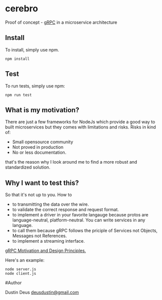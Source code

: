 # cerebro
Proof of concept - [gRPC](https://github.com/grpc/grpc) in a microservice architecture

## Install
To install, simply use npm.

```
npm install
```

## Test
To run tests, simply use npm:

```
npm run test
```

## What is my motivation?
There are just a few frameworks for NodeJs which provide a good way to built microservices but they comes with limitations and risks.
Risks in kind of:

* Small opensource community
* Not proved in production
* No or less documentation.

that's the reason why I look around me to find a more robust and standardized solution.


## Why I want to test this?
So that it's not up to you. How to

   * to transmitting the data over the wire.
   * to validate the correct response and request format.
   * to implement a driver in your favorite langauge because protos are language-neutral, platform-neutral. You can write services in any language.
   * to call them because gRPC follows the priciple of Services not Objects, Messages not References.
   * to implement a streaming interface.
   
[gRPC Motivation and Design Principles.](http://www.grpc.io/posts/principles)


Here's an example:

```shell
node server.js
node client.js
```

#Author

Dustin Deus <deusdustin@gmail.com>

